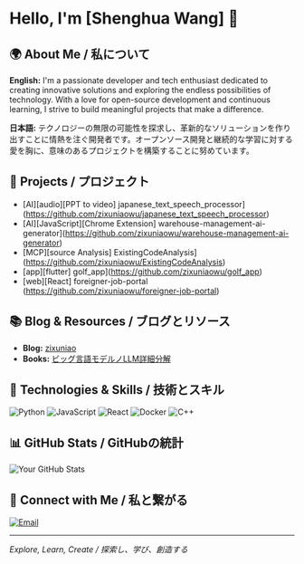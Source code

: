 # Hello, I'm [Shenghua Wang] 👋

## 🌍 About Me / 私について
**English:**
I'm a passionate developer and tech enthusiast dedicated to creating innovative solutions and exploring the endless possibilities of technology. With a love for open-source development and continuous learning, I strive to build meaningful projects that make a difference.

**日本語:**
テクノロジーの無限の可能性を探求し、革新的なソリューションを作り出すことに情熱を注ぐ開発者です。オープンソース開発と継続的な学習に対する愛を胸に、意味のあるプロジェクトを構築することに努めています。

## 🚀 Projects / プロジェクト
- [AI][audio][PPT to video] japanese_text_speech_processor](https://github.com/zixuniaowu/japanese_text_speech_processor) 
- [AI][JavaScript][Chrome Extension] warehouse-management-ai-generator](https://github.com/zixuniaowu/warehouse-management-ai-generator) 
- [MCP][source Analysis] ExistingCodeAnalysis](https://github.com/zixuniaowu/ExistingCodeAnalysis)
- [app][flutter] golf_app](https://github.com/zixuniaowu/golf_app)
- [web][React] foreigner-job-portal (https://github.com/zixuniaowu/foreigner-job-portal)

## 📚 Blog & Resources / ブログとリソース
- **Blog:** [zixuniao](https://zenn.dev/wangsh)
- **Books:** [ビッグ言語モデルノLLM詳細分解](https://zenn.dev/wangsh/books/20887370158c19)

## 🌟 Technologies & Skills / 技術とスキル
![Python](https://img.shields.io/badge/-Python-3776AB?style=flat-square&logo=python&logoColor=white)
![JavaScript](https://img.shields.io/badge/-JavaScript-F7DF1E?style=flat-square&logo=javascript&logoColor=black)
![React](https://img.shields.io/badge/-React-61DAFB?style=flat-square&logo=react&logoColor=white)
![Docker](https://img.shields.io/badge/-Docker-2496ED?style=flat-square&logo=docker&logoColor=white)
![C++](htps://img.shields.io/badge/-Docker-2496ED?style=flat-square&logo=C++&logoColor=white)
## 📊 GitHub Stats / GitHubの統計
![Your GitHub Stats](https://github-readme-stats.vercel.app/api?username=yourusername&show_icons=true&theme=radical)


## 🤝 Connect with Me / 私と繋がる
[![Email](https://img.shields.io/badge/-Email-D14836?style=flat-square&logo=gmail&logoColor=white)](mailto:zixuniaowu@gmail.com)

---

*Explore, Learn, Create / 探索し、学び、創造する*
